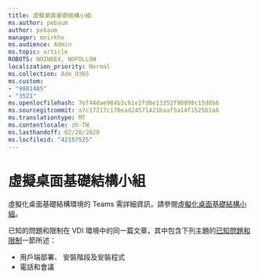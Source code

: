 ```yaml
---
title: 虛擬桌面基礎結構小組
ms.author: pebaum
author: pebaum
manager: mnirkhe
ms.audience: Admin
ms.topic: article
ROBOTS: NOINDEX, NOFOLLOW
localization_priority: Normal
ms.collection: Adm_O365
ms.custom:
- "9001485"
- "3521"
ms.openlocfilehash: 7ef44dae984b3c61e2fd0e13352f90898c15d8b6
ms.sourcegitcommit: a7c17217c170ead24571421baaf5a14f1525b1a6
ms.translationtype: MT
ms.contentlocale: zh-TW
ms.lasthandoff: 02/20/2020
ms.locfileid: "42157525"
---
```

# <a name="teams-for-virtualized-desktop-infrastructure"></a>虛擬桌面基礎結構小組

虛擬化桌面基礎結構環境的 Teams 需詳細資訊，請參閱[虛擬化桌面基礎結構小組](https://docs.microsoft.com/en-us/microsoftteams/teams-for-vdi)。

已知的問題和限制在 VDI 環境中的同一篇文章，其中包含下列主題的[已知問題和限制](https://docs.microsoft.com/en-us/microsoftteams/teams-for-vdi#known-issues-and-limitations)一節所述：
 - 用戶端部署、 安裝階段及安裝程式
 - 電話和會議